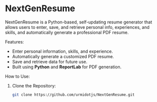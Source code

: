 # NextGenResume

NextGenResume is a Python-based, self-updating resume generator that allows users to enter, save, and retrieve personal info, experiences, and skills, and automatically generate a professional PDF resume.

 Features:
- Enter personal information, skills, and experience.
- Automatically generate a customized PDF resume.
- Save and retrieve data for future use.
- Built using **Python** and **ReportLab** for PDF generation.

How to Use:
1. Clone the Repository:
   ```bash
   git clone https://github.com/urmidotjs/NextGenResume.git
